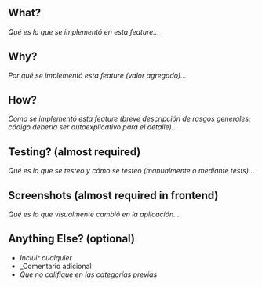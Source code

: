 ## What?
_Qué es lo que se implementó en esta feature..._

## Why?
_Por qué se implementó esta feature (valor agregado)..._

## How?
_Cómo se implementó esta feature (breve descripción de rasgos generales; código debería ser autoexplicativo para el detalle)..._ 

## Testing? (almost required)
_Qué es lo que se testeo y cómo se testeo (manualmente o mediante tests)..._

## Screenshots (almost required in frontend)
_Qué es lo que visualmente cambió en la aplicación..._

## Anything Else? (optional)
- _Incluir cualquier_
- _Comentario adicional
- _Que no califique en las categorías previas_
